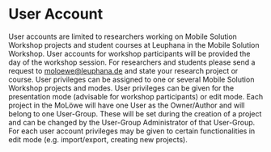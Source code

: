 # User Account

User accounts are limited to researchers working on Mobile Solution Workshop projects and student courses at Leuphana
in the Mobile Solution Workshop. User accounts for workshop participants will be provided the day of the workshop session.
For researchers and students please send a request to  moloewe@leuphana.de and state your research project or course.
User privileges can be assigned to one or several Mobile Solution Workshop projects and modes. User privileges can be
given for the presentation mode (advisable for workshop participants) or edit mode.
Each project in the MoLöwe will have one User as the Owner/Author and will belong to one User-Group. These will be set
during the creation of a project and can be changed by the User-Group Administrator of that User-Group.
For each user account privileges may be given to certain functionalities in edit mode (e.g. import/export, creating new projects).